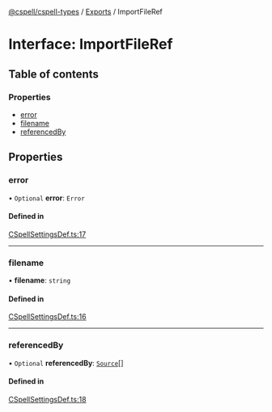 [@cspell/cspell-types](../README.md) / [Exports](../modules.md) / ImportFileRef

# Interface: ImportFileRef

## Table of contents

### Properties

- [error](ImportFileRef.md#error)
- [filename](ImportFileRef.md#filename)
- [referencedBy](ImportFileRef.md#referencedby)

## Properties

### error

• `Optional` **error**: `Error`

#### Defined in

[CSpellSettingsDef.ts:17](https://github.com/streetsidesoftware/cspell/blob/34586d56/packages/cspell-types/src/CSpellSettingsDef.ts#L17)

___

### filename

• **filename**: `string`

#### Defined in

[CSpellSettingsDef.ts:16](https://github.com/streetsidesoftware/cspell/blob/34586d56/packages/cspell-types/src/CSpellSettingsDef.ts#L16)

___

### referencedBy

• `Optional` **referencedBy**: [`Source`](../modules.md#source)[]

#### Defined in

[CSpellSettingsDef.ts:18](https://github.com/streetsidesoftware/cspell/blob/34586d56/packages/cspell-types/src/CSpellSettingsDef.ts#L18)
